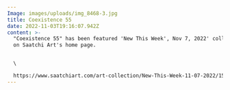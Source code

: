 ```yaml
---
Image: images/uploads/img_8468-3.jpg
title: Coexistence 55
date: 2022-11-03T19:16:07.942Z
content: >-
  "﻿Coexistence 55" has been featured 'New This Week', Nov 7, 2022' collections
  on Saatchi Art's home page.


  \

  https://www.saatchiart.com/art-collection/New-This-Week-11-07-2022/153961/702669/view
---
```

